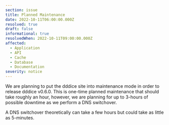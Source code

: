 ```yaml
---
section: issue
title: Planned Maintenance
date: 2022-10-11T06:00:00.000Z
resolved: true
draft: false
informational: true
resolvedWhen: 2022-10-11T09:00:00.000Z
affected:
  - Application
  - API
  - Cache
  - Database
  - Documentation
severity: notice
---
```

We are planning to put the dddice site into maintenance mode in order to release dddice v0.6.0. This is one-time planned maintenance that should take roughly an hour, however, we are planning for up to 3-hours of possible downtime as we perform a DNS switchover.

A DNS switchover theoretically can take a few hours but could take as little as 5-minutes.
